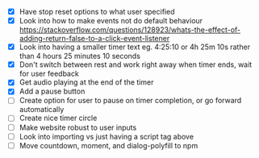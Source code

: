 - [x] Have stop reset options to what user specified
- [x] Look into how to make events not do default behaviour https://stackoverflow.com/questions/128923/whats-the-effect-of-adding-return-false-to-a-click-event-listener
- [x] Look into having a smaller timer text eg. 4:25:10 or 4h 25m 10s rather than 4 hours 25 minutes 10 seconds
- [x] Don't switch between rest and work right away when timer ends, wait for user feedback
- [x] Get audio playing at the end of the timer
- [x] Add a pause button
- [ ] Create option for user to pause on timer completion, or go forward automatically
- [ ] Create nice timer circle
- [ ] Make website robust to user inputs
- [ ] Look into importing vs just having a script tag above
- [ ] Move countdown, moment, and dialog-polyfill to npm

